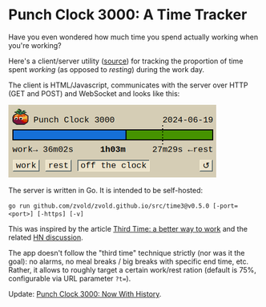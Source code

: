 # Punch Clock 3000: A Time Tracker

Have you even wondered how much time you spend actually working when you're working?

Here's a client/server utility ([source](https://github.com/zvold/zvold.github.io/tree/main/src/time3)) for tracking the proportion of time spent *working* (as opposed to *resting*) during the work day.

The client is HTML/Javascript, communicates with the server over HTTP (GET and POST) and WebSocket and looks like this:

![Punch Clock 3000 screenshot](punch-clock-3000-screenshot.png)

The server is written in Go. It is intended to be self-hosted:

```
go run github.com/zvold/zvold.github.io/src/time3@v0.5.0 [-port=<port>] [-https] [-v]
```

This was inspired by the article [Third Time: a better way to work](https://www.lesswrong.com/posts/RWu8eZqbwgB9zaerh/third-time-a-better-way-to-work) and the related [HN discussion](https://news.ycombinator.com/item?id=40378993).

The app doesn't follow the "third time" technique strictly (nor was it the goal): no alarms, no meal breaks / big breaks with specific end time, etc. Rather, it allows to roughly target a certain work/rest ration (default is 75%, configurable via URL parameter `?t=`).

Update: [Punch Clock 3000: Now With History](../2025-06-23/punch-clock-3000-now-with-history.md).


